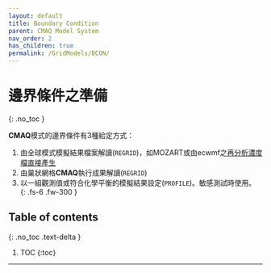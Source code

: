 ```yaml
---
layout: default
title: Boundary Condition
parent: CMAQ Model System
nav_order: 2
has_children: true
permalink: /GridModels/BCON/
---
```


# 邊界條件之準備
{: .no_toc }

**CMAQ**模式的邊界條件有3種給定方式：
1. 由全球模式模擬結果檔案解讀(`REGRID`)，如MOZART或由ecwmf之[再分析濃度檔直接產生](https://sinotec2.github.io/Focus-on-Air-Quality/AQana/GAQuality/ECMWF_rean/grb2bc/)
1. 由巢狀網格**CMAQ**執行成果解讀(`REGRID`)
1. 以一組觀測值或符合化學平衡的模擬結果設定(`PROFILE`)。敏感測試時使用。
{: .fs-6 .fw-300 }

## Table of contents
{: .no_toc .text-delta }

1. TOC
{:toc}

---



